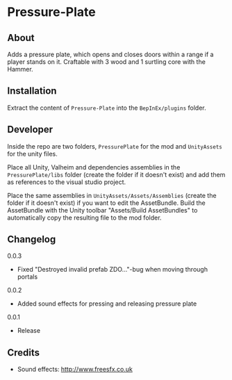 # Pressure-Plate
## About
Adds a pressure plate, which opens and closes doors within a range if a player stands on it.
Craftable with 3 wood and 1 surtling core with the Hammer.


## Installation
Extract the content of `Pressure-Plate` into the `BepInEx/plugins` folder.


## Developer
Inside the repo are two folders, `PressurePlate` for the mod and `UnityAssets` for the unity files.


Place all Unity, Valheim and dependencies assemblies in the `PressurePlate/libs` folder (create the folder if it doesn't exist) and add them as references to the visual studio project.

Place the same assemblies in `UnityAssets/Assets/Assemblies` (create the folder if it doesn't exist) if you want to edit the AssetBundle.
Build the AssetBundle with the Unity toolbar "Assets/Build AssetBundles" to automatically copy the resulting file to the mod folder.


## Changelog
0.0.3
- Fixed "Destroyed invalid prefab ZDO..."-bug when moving through portals

0.0.2
- Added sound effects for pressing and releasing pressure plate

0.0.1
- Release


## Credits
- Sound effects: http://www.freesfx.co.uk
